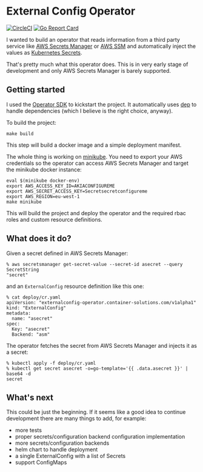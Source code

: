 # External Config Operator
[![CircleCI](https://circleci.com/gh/ContainerSolutions/externalconfig-operator.svg?style=svg)](https://circleci.com/gh/ContainerSolutions/externalconfig-operator) [![Go Report Card](https://goreportcard.com/badge/github.com/ContainerSolutions/externalconfig-operator)](https://goreportcard.com/report/github.com/ContainerSolutions/externalconfig-operator)

I wanted to build an operator that reads information from a third party service
like [AWS Secrets Manager](https://aws.amazon.com/secrets-manager/) or [AWS SSM](https://docs.aws.amazon.com/systems-manager/latest/userguide/systems-manager-paramstore.html) and automatically inject the values as [Kubernetes Secrets](https://kubernetes.io/docs/concepts/configuration/secret/).

That's pretty much what this operator does. This is in very early stage of
development and only AWS Secrets Manager is barely supported.

## Getting started

I used the [Operator SDK](https://github.com/operator-framework/operator-sdk)
to kickstart the project. It automatically uses
[dep](https://github.com/golang/dep) to handle dependencies (which I believe is
the right choice, anyway).

To build the project:
```
make build
```
This step will build a docker image and a simple deployment manifest.

The whole thing is working on
[minikube](https://github.com/kubernetes/minikube). You need to export your AWS
credentials so the operator can access AWS Secrets Manager and target the
minikube docker instance:

```
eval $(minikube docker-env)
export AWS_ACCESS_KEY_ID=AKIACONFIGUREME
export AWS_SECRET_ACCESS_KEY=Secretsecretconfigureme 
export AWS_REGION=eu-west-1
make minikube
```
This will build the project and deploy the operator and the required rbac roles
and custom resource definitions.

## What does it do?
Given a secret defined in AWS Secrets Manager:
```
% aws secretsmanager get-secret-value --secret-id asecret --query SecretString
"secret"
```

and an `ExternalConfig` resource definition like this one:
```
% cat deploy/cr.yaml 
apiVersion: "externalconfig-operator.container-solutions.com/v1alpha1"
kind: "ExternalConfig"
metadata:
  name: "asecret"
spec:
  Key: "asecret"
  Backend: "asm"
```

The operator fetches the secret from AWS Secrets Manager and injects it as a
secret:

```
% kubectl apply -f deploy/cr.yaml
% kubectl get secret asecret -o=go-template='{{ .data.asecret }}' | base64 -d
secret
```

## What's next
This could be just the beginning. If it seems like a good idea to continue
development there are many things to add, for example:
* more tests
* proper secrets/configuration backend configuration implementation
* more secrets/configuration backends
* helm chart to handle deployment
* a single ExternalConfig with a list of Secrets
* support ConfigMaps

